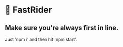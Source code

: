 # :roller_coaster: FastRider
## Make sure you're always first in line.
Just 'npm i' and then hit 'npm start'.
